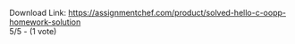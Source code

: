 Download Link: https://assignmentchef.com/product/solved-hello-c-oopp-homework-solution
<br>
5/5 - (1 vote)